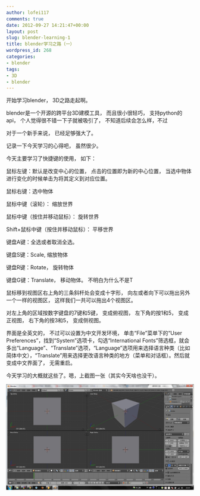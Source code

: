 ```yaml
---
author: lofei117
comments: true
date: 2012-09-27 14:21:47+00:00
layout: post
slug: blender-learning-1
title: blender学习之路（一）
wordpress_id: 268
categories:
- blender
tags:
- 3D
- blender
---
```


开始学习blender， 3D之路走起啊。

blender是一个开源的跨平台3D建模工具， 而且很小很轻巧， 支持python的api， 个人觉得很不错一下子就被吸引了， 不知道后续会怎么样，不过

对于一个新手来说， 已经足够强大了。

记录一下今天学习的心得吧， 虽然很少。

今天主要学习了快捷键的使用， 如下：

鼠标左键：默认是改变中心的位置， 点击的位置即为新的中心位置， 当选中物体进行变化的时候单击为将其定义到对应位置。

鼠标右键：选中物体

鼠标中键（滚轮）： 缩放世界

鼠标中键（按住并移动鼠标）： 旋转世界

Shift+鼠标中键（按住并移动鼠标）： 平移世界

键盘A键：全选或者取消全选。

键盘S键：Scale, 缩放物体

键盘R键：Rotate， 旋转物体

键盘G键：Translate， 移动物体。 不明白为什么不是T

鼠标移到视图区右上角的三条斜杆处会变成十字形， 向左或者向下可以拖出另外一个一样的视图区， 这样我们一共可以拖出4个视图区。

对左上角的区域按数字键盘的7键和5键， 变成俯视图， 左下角的按1和5， 变成正视图， 右下角的按3和5， 变成侧视图。

界面是全英文的， 不过可以设置为中文开发环境， 单击“File”菜单下的“User Preferences”，找到“System”选项卡，勾选“International Fonts”筛选框，就会多出“Language”、“Translate”选项，“Language”选项用来选择语言种类（比如简体中文），“Translate”用来选择更改语言种类的地方（菜单和对话框）。然后就变成中文界面了， 无需重启。

今天学习的大概就这些了。嗯，上截图一张（其实今天啥也没干）。

[![blender工作界面截图](/assets/images/2012/09/first.jpg)](/assets/images/2012/09/first.jpg)
